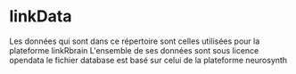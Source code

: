 # linkData
Les données qui sont dans ce répertoire sont celles utilisées pour la plateforme linkRbrain
L'ensemble de ses données sont sous licence opendata
le fichier database est basé sur celui de la plateforme neurosynth
